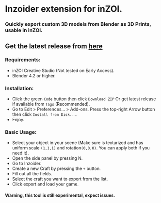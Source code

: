 # Inzoider extension for inZOI.

### Quickly export custom 3D models from Blender as 3D Prints, usable in inZOI.

## Get the latest release from [here](https://github.com/Hancapo/Inzoider/releases/latest)

### Requirements:
- inZOI Creative Studio (Not tested on Early Access).
- Blender 4.2 or higher.


### Installation:
- Click the green ```Code``` button then click ```Download ZIP``` Or get latest release if available from ```Tags``` (Recommended).
- Go to Edit > Preferences... > Add-ons. Press the top-right Arrow button then click ```Install from Disk...```.
- Enjoy.

### Basic Usage:
- Select your object in your scene (Make sure is texturized and has uniform scale ```(1,1,1)``` and rotation```(0,0,0)```. You can apply both if you need it).
- Open the side panel by pressing N.
- Go to Inzoider.
- Create a new Craft by pressing the ```+``` button.
- Fill out all the fields.
- Select the craft you want to export from the list.
- Click export and load your game.

#### Warning, this tool is still experimental, expect issues.
